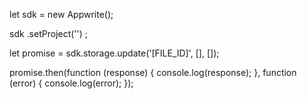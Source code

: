 let sdk = new Appwrite();

sdk
    .setProject('')
;

let promise = sdk.storage.update('[FILE_ID]', [], []);

promise.then(function (response) {
    console.log(response);
}, function (error) {
    console.log(error);
});